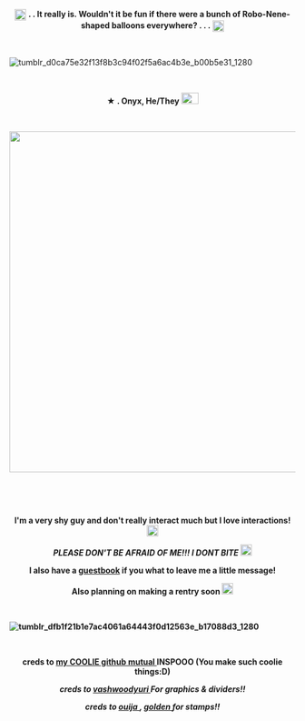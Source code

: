 <p align="center">
  <img width="20" height="20" src="https://github.com/undeadlost/Onyx/assets/160256094/534f191e-b342-44e2-994d-cfe21bfa8f10"  <h1 align="center"> <strong> . . It really is. Wouldn't it be fun if there were a bunch of Robo-Nene-shaped balloons everywhere? . . .</strong> </h1> <img width="20" height="20" src="https://github.com/undeadlost/Onyx/assets/160256094/534f191e-b342-44e2-994d-cfe21bfa8f10"<p align="center"> 



&nbsp; 

![tumblr_d0ca75e32f13f8b3c94f02f5a6ac4b3e_b00b5e31_1280](https://github.com/undeadlost/undeadlost/assets/160256094/b3bc3f47-c535-4fd7-af56-387af5dbc536)



&nbsp; 


<p align="center">
 <strong>★ . Onyx, He/They <img width="30" height="20" src="https://github.com/undeadlost/undeadlost/assets/160256094/e1ac073c-054a-4dd8-8985-d4a0847e609a" </strong> 
</p>

&nbsp; 



<p align="center">
  <img width="900" height="600" src="https://github.com/undeadlost/undeadlost/assets/160256094/44527d3f-c538-4963-bb6c-d1432b43a80b">
</p>

&nbsp; 


&nbsp;  
 
<p align="center">
 <strong>I'm a very shy guy and don't really interact much but I love interactions! </strong> <img width="20" height="20" src="https://github.com/undeadlost/Onyx/assets/160256094/bdf8a091-d739-401a-be21-72275295a478"
</p>
<p align="center">
<em>PLEASE DON'T BE AFRAID OF ME!!! I DONT BITE</em> <img width="20" height="20" src="https://github.com/undeadlost/Onyx/assets/160256094/65a34ea4-db4a-45fe-a557-ca5911ebd922"
</p>
<p align="center">
<strong> I also have a  <a href= "https://undeadlost.123guestbook.com/" >guestbook</a> if you what to leave me a little message! </strong>
</p>
<p align="center">
<strong> Also planning on making a rentry soon  </strong> <img width="20" height="20" src="https://github.com/undeadlost/Onyx/assets/160256094/4054259e-add0-431c-b77e-bc76f7980c4f"
</p>

&nbsp;

![tumblr_dfb1f21b1e7ac4061a64443f0d12563e_b17088d3_1280](https://github.com/undeadlost/undeadlost/assets/160256094/6a7a4807-1228-4607-9d92-d63e637f3dcc)


&nbsp;


<p align="center">
<strong>creds to <a href= "https://github.com/Ovrpheus" >my COOLIE github mutual </a>  INSPOOO (You make such coolie things:D) </strong>
</p>
<p align="center">
<i>creds to  <a href= "https://www.tumblr.com/vashwoodyuri" >vashwoodyuri </a> For graphics & dividers!!</i>
</p>
<p align="center">
<i>creds to <a href= "https://ouija.crd.co/#" >ouija </a> , <a href= "https://goldenkamuy.crd.co/#" >golden </a> for stamps!!</i>
</p>


